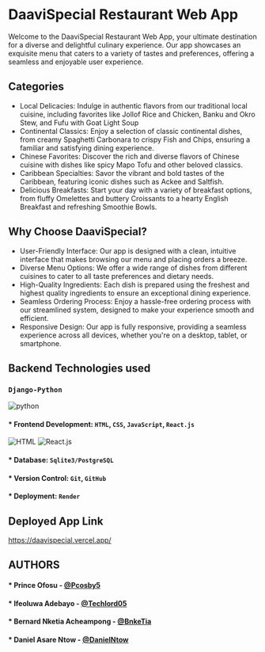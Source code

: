 # DaaviSpecial Restaurant Web App

Welcome to the DaaviSpecial Restaurant Web App, your ultimate destination for a diverse and delightful culinary experience. Our app showcases an exquisite menu that caters to a variety of tastes and preferences, offering a seamless and enjoyable user experience.

## Categories
* Local Delicacies: Indulge in authentic flavors from our traditional local cuisine, including favorites like Jollof Rice and Chicken, Banku and Okro Stew, and Fufu with Goat Light Soup
* Continental Classics: Enjoy a selection of classic continental dishes, from creamy Spaghetti Carbonara to crispy Fish and Chips, ensuring a familiar and satisfying dining experience.
* Chinese Favorites: Discover the rich and diverse flavors of Chinese cuisine with dishes like spicy Mapo Tofu and other beloved classics.
* Caribbean Specialties: Savor the vibrant and bold tastes of the Caribbean, featuring iconic dishes such as Ackee and Saltfish.
* Delicious Breakfasts: Start your day with a variety of breakfast options, from fluffy Omelettes and buttery Croissants to a hearty English Breakfast and refreshing Smoothie Bowls.

## Why Choose DaaviSpecial?
* User-Friendly Interface: Our app is designed with a clean, intuitive interface that makes browsing our menu and placing orders a breeze.
* Diverse Menu Options: We offer a wide range of dishes from different cuisines to cater to all taste preferences and dietary needs.
* High-Quality Ingredients: Each dish is prepared using the freshest and highest quality ingredients to ensure an exceptional dining experience.
* Seamless Ordering Process: Enjoy a hassle-free ordering process with our streamlined system, designed to make your experience smooth and efficient.
* Responsive Design: Our app is fully responsive, providing a seamless experience across all devices, whether you're on a desktop, tablet, or smartphone.


## Backend Technologies used
### `Django-Python`
![python](https://encrypted-tbn0.gstatic.com/images?q=tbn:ANd9GcSbhwzNrngWxm7FE7Q__Dd3jEEeuYeyewgxXA&s)

#### * Frontend Development: `HTML`, `CSS`, `JavaScript`, `React.js`
![HTML](https://encrypted-tbn0.gstatic.com/images?q=tbn:ANd9GcQj9_GLRM3yt8ZEApEK0U_Trof8dR5mMDOjVA&s) ![React.js](https://encrypted-tbn0.gstatic.com/images?q=tbn:ANd9GcSY5zQQfgYdauP902KBIcvqGVfUGvUT4gyCJw&s)

#### * Database: `Sqlite3/PostgreSQL`
#### * Version Control: `Git`, `GitHub`
#### * Deployment: `Render`

## Deployed App Link
https://daavispecial.vercel.app/


## AUTHORS
#### * Prince Ofosu - [@Pcosby5](https://github.com/Pcosby5)
#### * Ifeoluwa Adebayo - [@Techlord05](https://github.com/TechLord05)
#### * Bernard Nketia Acheampong - [@BnkeTia](https://github.com/BnkeTia)
#### * Daniel Asare Ntow - [@DanielNtow](https://github.com/danielntow)
